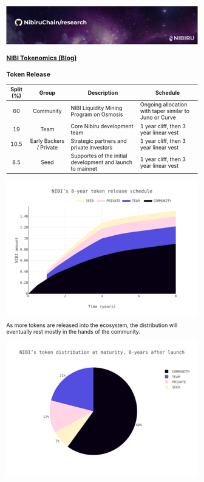<img src="./banner.jpg">

### [NIBI Tokenomics (Blog)][blog-tokenomics]

[blog-tokenomics]: https://nibiru.fi/blog

### Token Release

| Split (%) | Group | Description | Schedule  
| :---: | :----: | ---- | ---- | 
| 60   | Community | NIBI Liquidity Mining Program on Osmosis | Ongoing allocation with taper similar to Juno or Curve |
| 19   | Team | Core Nibiru development team | 1 year cliff, then 3 year linear vest |
| 10.5 | Early Backers / Private | Strategic partners and private investors | 1 year cliff, then 3 year linear vest |
| 8.5  | Seed | Supportes of the initial development and launch to mainnet | 1 year cliff, then 3 year linear vest |

<img src="plots/token_release_area.svg">

As more tokens are released into the ecosystem, the distribution will eventually rest mostly in the hands of the community.

<img src="plots/final_token_supply.svg">

